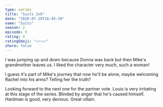 ```yaml
--- 
type: series 
title: "Suits 2x9" 
date: "2020-07-29T16:49:30" 
name: "Suits" 
season: 2 
episode: 9 
rating: 4 
ratingEmoji: "⭐️⭐️⭐️⭐️" 
share: false 
---
```


I was jumping up and down because Donna was back but then Mike's grandmother leaves us. I liked the character very much, such a woman!

I guess it's part of Mike's journey that now he'll be alone, maybe welcoming Rachel into his arms? Telling her the truth?

Looking forward to the next one for the partner vote. Louis is very irritating at this stage of the series. Blinded by anger that he's caused himself. Hardman is good, very devious. Great villain. 
